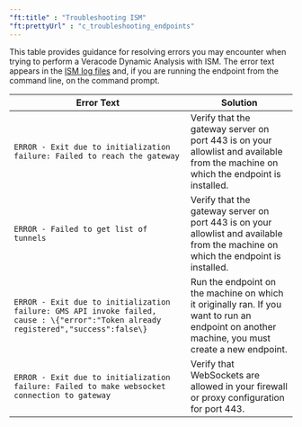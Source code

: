 ```yaml
---
"ft:title" : "Troubleshooting ISM"
"ft:prettyUrl" : "c_troubleshooting_endpoints"
---
```


This table provides guidance for resolving errors you may encounter when trying to perform a Veracode Dynamic Analysis with ISM. The error text appears in the [ISM log files](https://docs.veracode.com/r/t_view_endpoint_logs) and, if you are running the endpoint from the command line, on the command prompt.

| Error Text                                                                                                                          | Solution                                                                                                                                       |
|-------------------------------------------------------------------------------------------------------------------------------------|------------------------------------------------------------------------------------------------------------------------------------------------|
| `ERROR - Exit due to initialization failure: Failed to reach the gateway`                                                           | Verify that the gateway server on port 443 is on your allowlist and available from the machine on which the endpoint is installed.             |
| `ERROR - Failed to get list of tunnels`                                                                                             | Verify that the gateway server on port 443 is on your allowlist and available from the machine on which the endpoint is installed.             |
| `ERROR - Exit due to initialization failure: GMS API invoke failed, cause : \{"error":"Token already registered","success":false\}` | Run the endpoint on the machine on which it originally ran. If you want to run an endpoint on another machine, you must create a new endpoint. |
| `ERROR - Exit due to initialization failure: Failed to make websocket connection to gateway`                                        | Verify that WebSockets are allowed in your firewall or proxy configuration for port 443.                                                       |

